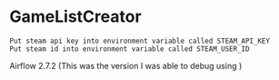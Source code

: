 # GameListCreator

	Put steam api key into environment variable called STEAM_API_KEY 
	Put steam id into environment variable called STEAM_USER_ID
Airflow 2.7.2 (This was the version I was able to debug using )
